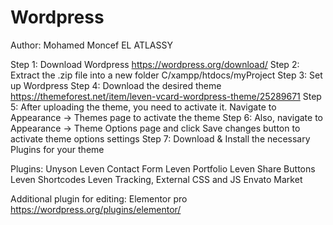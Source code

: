 # Wordpress

Author: Mohamed Moncef EL ATLASSY

Step 1: Download Wordpress https://wordpress.org/download/
Step 2: Extract the .zip file into a new folder C/xampp/htdocs/myProject
Step 3: Set up Wordpress
Step 4: Download the desired theme https://themeforest.net/item/leven-vcard-wordpress-theme/25289671
Step 5: After uploading the theme, you need to activate it. Navigate to Appearance -> Themes page to activate the theme
Step 6: Also, navigate to Appearance -> Theme Options page and click Save changes button to activate theme options settings
Step 7: Download & Install the necessary Plugins for your theme

Plugins:
Unyson
Leven Contact Form
Leven Portfolio
Leven Share Buttons
Leven Shortcodes
Leven Tracking, External CSS and JS
Envato Market

Additional plugin for editing:
Elementor pro https://wordpress.org/plugins/elementor/